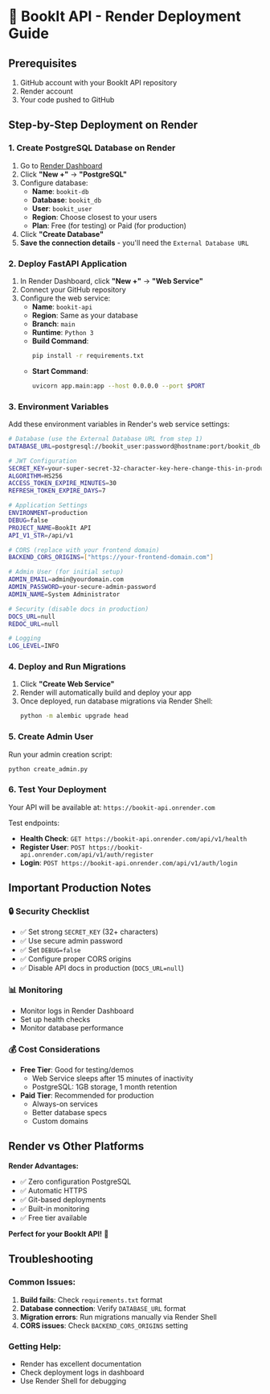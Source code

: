 # 🚀 BookIt API - Render Deployment Guide

## **Prerequisites**
1. GitHub account with your BookIt API repository
2. Render account 
3. Your code pushed to GitHub

## **Step-by-Step Deployment on Render**

### **1. Create PostgreSQL Database on Render**

1. Go to [Render Dashboard](https://dashboard.render.com/)
2. Click **"New +"** → **"PostgreSQL"**
3. Configure database:
   - **Name**: `bookit-db`
   - **Database**: `bookit_db`
   - **User**: `bookit_user`
   - **Region**: Choose closest to your users
   - **Plan**: Free (for testing) or Paid (for production)
4. Click **"Create Database"**
5. **Save the connection details** - you'll need the `External Database URL`

### **2. Deploy FastAPI Application**

1. In Render Dashboard, click **"New +"** → **"Web Service"**
2. Connect your GitHub repository
3. Configure the web service:
   - **Name**: `bookit-api`
   - **Region**: Same as your database
   - **Branch**: `main`
   - **Runtime**: `Python 3`
   - **Build Command**: 
     ```bash
     pip install -r requirements.txt
     ```
   - **Start Command**:
     ```bash
     uvicorn app.main:app --host 0.0.0.0 --port $PORT
     ```

### **3. Environment Variables**

Add these environment variables in Render's web service settings:

```bash
# Database (use the External Database URL from step 1)
DATABASE_URL=postgresql://bookit_user:password@hostname:port/bookit_db

# JWT Configuration
SECRET_KEY=your-super-secret-32-character-key-here-change-this-in-production
ALGORITHM=HS256
ACCESS_TOKEN_EXPIRE_MINUTES=30
REFRESH_TOKEN_EXPIRE_DAYS=7

# Application Settings
ENVIRONMENT=production
DEBUG=false
PROJECT_NAME=BookIt API
API_V1_STR=/api/v1

# CORS (replace with your frontend domain)
BACKEND_CORS_ORIGINS=["https://your-frontend-domain.com"]

# Admin User (for initial setup)
ADMIN_EMAIL=admin@yourdomain.com
ADMIN_PASSWORD=your-secure-admin-password
ADMIN_NAME=System Administrator

# Security (disable docs in production)
DOCS_URL=null
REDOC_URL=null

# Logging
LOG_LEVEL=INFO
```

### **4. Deploy and Run Migrations**

1. Click **"Create Web Service"**
2. Render will automatically build and deploy your app
3. Once deployed, run database migrations via Render Shell:
   ```bash
   python -m alembic upgrade head
   ```

### **5. Create Admin User**

Run your admin creation script:
```bash
python create_admin.py
```

### **6. Test Your Deployment**

Your API will be available at: `https://bookit-api.onrender.com`

Test endpoints:
- **Health Check**: `GET https://bookit-api.onrender.com/api/v1/health`
- **Register User**: `POST https://bookit-api.onrender.com/api/v1/auth/register`
- **Login**: `POST https://bookit-api.onrender.com/api/v1/auth/login`

## **Important Production Notes**

### **🔒 Security Checklist**
- ✅ Set strong `SECRET_KEY` (32+ characters)
- ✅ Use secure admin password
- ✅ Set `DEBUG=false`
- ✅ Configure proper CORS origins
- ✅ Disable API docs in production (`DOCS_URL=null`)

### **📊 Monitoring**
- Monitor logs in Render Dashboard
- Set up health checks
- Monitor database performance

### **💰 Cost Considerations**
- **Free Tier**: Good for testing/demos
  - Web Service sleeps after 15 minutes of inactivity
  - PostgreSQL: 1GB storage, 1 month retention
- **Paid Tier**: Recommended for production
  - Always-on services
  - Better database specs
  - Custom domains

## **Render vs Other Platforms**

**Render Advantages:**
- ✅ Zero configuration PostgreSQL
- ✅ Automatic HTTPS
- ✅ Git-based deployments
- ✅ Built-in monitoring
- ✅ Free tier available

**Perfect for your BookIt API!** 🎉

## **Troubleshooting**

### **Common Issues:**
1. **Build fails**: Check `requirements.txt` format
2. **Database connection**: Verify `DATABASE_URL` format
3. **Migration errors**: Run migrations manually via Render Shell
4. **CORS issues**: Check `BACKEND_CORS_ORIGINS` setting

### **Getting Help:**
- Render has excellent documentation
- Check deployment logs in dashboard
- Use Render Shell for debugging